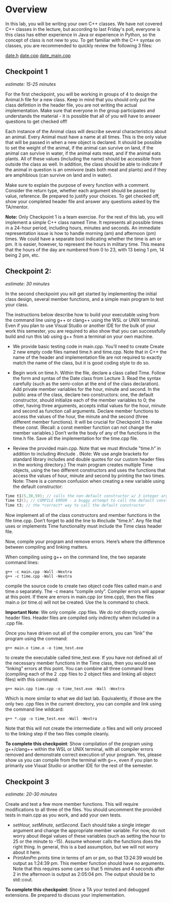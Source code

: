 # Overview

In this lab, you will be writing your own C++ classes. We have not covered C++ classes in the lecture, but according to last Friday's poll, everyone is this class has either experience in Java or experience in Python, so the concept of class is not new to you. To get familiar with the C++ syntax on classes, you are recommended to quickly review the following 3 files:

[date.h](../../lectures/03_classes_I/date.h)
[date.cpp](../../lectures/03_classes_I/date.cpp)
[date_main.cpp](../../lectures/03_classes_I/date_main.cpp)

## Checkpoint 1
*estimate: 15-25 minutes*

For the first checkpoint, you will be working in groups of 4 to design the Animal.h file for a new class.
Keep in mind that you should only put the class defintion in the header file, you are not writing the actual
implementation. Make sure that everyone in the group participates and understands the material - it is
possible that all of you will have to answer questions to get checked off!

Each instance of the Animal class will describe several characteristics about an animal. Every Animal must
have a name at all times. This is the only value that will be passed in when a new object is declared. It
should be possible to set the weight of the animal, if the animal can survive on land, if the animal can survive
in water, if the animal eats meat, and if the animal eats plants. All of these values (including the name)
should be accessible from outside the class as well. In addition, the class should be able to indicate if the
animal in question is an omnivore (eats both meat and plants) and if they are amphibious (can survive on
land and in water).

Make sure to explain the purpose of every function with a comment. Consider the return type, whether each
argument should be passed by value, reference. Be prepared to justify your choices. To get
checked off, show your completed header file and answer any questions asked by the TA/mentor.

<!-- or constant reference, and whether or not the function is a
constant member function (has const after the argument list). -->
<!-- we should not ask anything about the keyword constant, as that hasn't been thoroughly covered in class. -->

**Note:** Only Checkpoint 1 is a team exercise. For the rest of this lab, you will implement a simple
C++ class named Time. It represents all possible times in a 24-hour period, including hours, minutes and
seconds. An immediate representation issue is how to handle morning (am) and afternoon (pm) times. We
could have a separate bool indicating whether the time is am or pm. It is easier, however, to represent the
hours in military time. This means that the hours of the day are numbered from 0 to 23, with 13 being 1 pm,
14 being 2 pm, etc.

## Checkpoint 2:
*estimate: 30 minutes*

In the second checkpoint you will get started by implementing the initial class design, several member
functions, and a simple main program to test your class.

The instructions below describe how to build your executable using from the command line using g++ or
clang++ using the WSL or UNIX terminal. Even if you plan to use Visual Studio or another IDE for the
bulk of your work this semester, you are required to also show that you can successfully build and run this
lab using g++ from a terminal on your own machine.

- We provide basic testing code in main.cpp. You’ll need to create Create 2 new empty code files named time.h and time.cpp. Note that in C++ the name of the header and implementation file are not required to exactly match the name of the class, but it is good coding style to do so.

- Begin work on time.h. Within the file, declare a class called Time. Follow the form and syntax of the Date class from Lecture 3. Read the syntax carefully (such as the semi-colon at the end of the class declaration). Add private member variables for the hour, minute and second. In the public area of the class, declare two constructors: one, the default constructor, should initialize each of the member variables to 0; the other, having three arguments, accepts initial values for the hour, minute and second as function call arguments. Declare member functions to access the values of the hour, the minute and the second (three different member functions). It will be crucial for Checkpoint 3 to make these const.  (Recall: a const member function can not change the member variables.) Don’t write the body of any of the functions in the time.h file. Save all the implementation for the time.cpp file.

- Review the provided main.cpp. Note that we must #include "time.h" in addition to including #include <iostream>. (Note: We use angle brackets for standard library includes and double quotes
for our custom header files in the working directory.) The main program creates multiple Time objects,
using the two different constructors and uses the functions that access the values of hour, minute and
second by printing the two times.
Note: There is a common confusion when creating a new variable using the default constructor:

```cpp
Time t1(5,30,59); // calls the non-default constructor w/ 3 integer arguments
Time t2(); // COMPILE ERROR - a buggy attempt to call the default constuctor
Time t3; // the *correct* way to call the default constructor
```

Now implement all of the class constructors and member functions in the file time.cpp. Don’t forget to
add the line to #include "time.h". Any file that uses or implements Time functionality must include
the Time class header file.

Now, compile your program and remove errors. Here’s where the difference between compiling and
linking matters.

When compiling using g++ on the command line, the two separate command lines:

```console
g++ -c main.cpp -Wall -Wextra
g++ -c time.cpp -Wall -Wextra
```

compile the source code to create two object code files called main.o and time.o separately. The -c
means “compile only”. Compiler errors will appear at this point. If there are errors in main.cpp (or
time.cpp), then the files main.o (or time.o) will not be created. Use the ls command to check.

**Important Note**: We only compile .cpp files. We do not directly compile header files. Header files are
compiled only indirectly when included in a .cpp file.

Once you have driven out all of the compiler errors, you can “link” the program using the command:

```console
g++ main.o time.o -o time_test.exe
```

to create the executable called time_test.exe. If you have not defined all of the necessary member
functions in the Time class, then you would see “linking” errors at this point. You can combine all
three command lines (compiling each of the 2 .cpp files to 2 object files and linking all object files) with this command:

```console
g++ main.cpp time.cpp -o time_test.exe -Wall -Wextra
```

Which is more similar to what we did last lab. Equivalently, if those are the only two .cpp files in the
current directory, you can compile and link using the command line wildcard:

```console
g++ *.cpp -o time_test.exe -Wall -Wextra
```

Note that this will not create the intermediate .o files and will only proceed to the linking step if the two files compile cleanly.

**To complete this checkpoint**: Show compilation of the program using g++/clang++ within the
WSL or UNIX terminal, with all compiler errors removed and demonstrate correct execution of your
program. Yes, please show us you can compile from the terminal with g++, even if you plan to primarily
use Visual Studio or another IDE for the rest of the semester.

## Checkpoint 3
*estimate: 20-30 minutes*

Create and test a few more member functions. This will require modifications to all three of the files. You should uncomment the provided tests in main.cpp as you work, and add your own tests.
- *setHour, setMinute, setSecond*. Each should take a single integer argument and change the appropriate
member variable. For now, do not worry about illegal values of these variables (such as setting the
hour to 25 or the minute to -15). Assume whoever calls the functions does the right thing. In general,
this is a bad assumption, but we will not worry about it here.
- *PrintAmPm* prints time in terms of am or pm, so that 13:24:39 would be output as 1:24:39 pm. This
member function should have no arguments. Note that this requires some care so that 5 minutes and
4 seconds after 2 in the afternoon is output as 2:05:04 pm. The output should be to std::cout.

<!--- Finally, let’s create a vector of times, sort it, and output the final order. You’ll need to create a
non-member function called IsEarlierThan which has the prototype:
bool IsEarlierThan(const Time& t1, const Time& t2);
It is very important that the two time objects are passed by constant reference. The prototype should
be in time.h (in the file, but outside of the class declaration) and the implementation should be in
time.cpp. It should return true if t1 is earlier in the day than t2. The tough part, from the logic
viewpoint, is being able to compare two times that have the same hour or even the same hour and the
same minute. Test your function IsEarlierThan.

If your IsEarlierThan function is correct, sorting becomes very easy. You just need to pass the
function to the sorting routine (make sure to #include <algorithm>). Be sure to study the output
and convince yourself things are debugged before asking a TA/mentor for checkoff.
sort(times.begin(), times.end(), IsEarlierThan);

**Importance of const and reference**: After you have debugged and tested this checkpoint, experiment
with const and pass-by-reference on the argument types for the function IsEarlierThan. Change them
from const pass-by-reference to pass-by-reference w/o the const. Use the -Wall compiler flag to enable
all warnings.

You may see compiler errors/warnings with some OS/compilers. The problem is that the compiler
expects the parameters of the comparison function (the 3rd argument to the sort function) to be in
a certain form and complains that it can not find the function when the parameters are not in this
form. Basically the STL sort function doesn’t want to sort a collection of data if that data is changing
during/because of the sorting process!

Note: Make sure to try this with the g++ compiler as the Visual Studio compiler may not be as
strict with const type checking. Also, try IsEarlierThan with pass-by-value parameters. What’s the
difference? Switch the function back to const pass-by-reference parameters before asking for a checkoff.
-->

**To complete this checkpoint**: Show a TA your tested and debugged extensions. Be prepared to
discuss your implementation. <!--and const and pass-by-reference.-->
